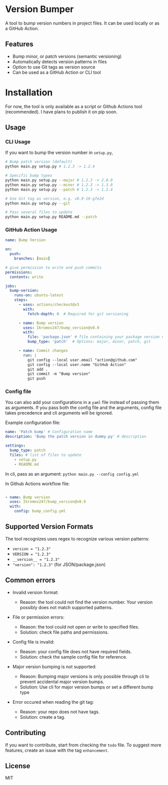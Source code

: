 # Version Bumper

A tool to bump version numbers in project files. It can be used locally or as a GitHub Action.

## Features

- Bump minor, or patch versions (semantic versioning)
- Automatically detects version patterns in files
- Option to use Git tags as version source
- Can be used as a GitHub Action or CLI tool

# Installation

For now, the tool is only available as a script or Github Actions tool (recommended).
I have plans to publish it on pip soon.

## Usage

### CLI Usage

If you want to bump the version number in `setup.py`,

```bash
# Bump patch version (default)
python main.py setup.py # 1.2.3 -> 1.2.4

# Specific bump types
python main.py setup.py --major # 1.2.3 -> 2.0.0
python main.py setup.py --minor # 1.2.3 -> 1.3.0
python main.py setup.py --patch # 1.2.3 -> 1.2.4

# Use Git tag as version, e.g. v0.9-19-g7e2d
python main.py setup.py --git

# Pass several files to update
python main.py setup.py README.md --patch
```

### GitHub Action Usage

```yaml
name: Bump Version

on:
  push:
    branches: [main]

# give permission to write and push commits
permissions:
  contents: write

jobs:
  bump-version:
    runs-on: ubuntu-latest
    steps:
      - uses: actions/checkout@v3
        with:
          fetch-depth: 0  # Required for git versioning

      - name: Bump version
        uses: Ikromov247/bump_version@v0.9
        with:
          file: 'package.json' # file containing your package version number
          bump_type: 'patch'  # Options: major, minor, patch, git

      - name: Commit changes
        run: |
          git config --local user.email "action@github.com"
          git config --local user.name "GitHub Action"
          git add .
          git commit -m "Bump version"
          git push

```

### Config file

You can also add your configurations in a `yaml` file instead of passing them as arguments.
If you pass both the config file and the arguments, config file takes precedence and cli arguments will be ignored.

Example configuration file:

```yaml
name: 'Patch bump' # Configuration name
description: 'Bump the patch version in dummy.py' # description

settings:
  bump_type: patch
  files: # list of files to update
    - setup.py
    - README.md
```

In cli, pass as an argument:
```python main.py --config config.yml```

In Github Actions workflow file:
```yaml

- name: Bump version
  uses: Ikromov247/bump_version@v0.9
  with:
    config: bump_config.yml
```


## Supported Version Formats

The tool recognizes uses regex to recognize various version patterns:

- `version = "1.2.3"`
- `VERSION = "1.2.3"`
- `__version__ = "1.2.3"`
- `"version": "1.2.3"` (for JSON/package.json)

## Common errors

- Invalid version format:
  - Reason: the tool could not find the version number. Your version possibly does not match supported patterns.

- File or permission errors:
  - Reason: the tool could not open or write to specified files.
  - Solution: check file paths and permissions.

- Config file is invalid:
  - Reason: your config file does not have required fields.
  - Solution: check the sample config file for reference.

- Major version bumping is not supported:
  - Reason: Bumping major versions is only possible through cli to prevent accidental major version bumps.
  - Solution: Use cli for major version bumps or set a different bump type

- Error occured when reading the git tag:
  - Reason: your repo does not have tags.
  - Solution: create a tag.


## Contributing

If you want to contribute, start from checking the `todo` file.
To suggest more features, create an issue with the tag `enhancement`.

## License

MIT
